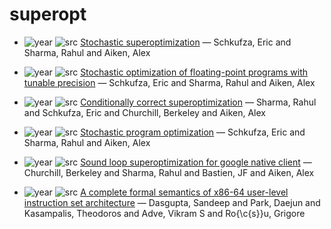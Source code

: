 # superopt

- ![year](https://img.shields.io/badge/year-2013-blue) ![src](https://img.shields.io/badge/src-ASCAN-orange) [Stochastic superoptimization](https://dl.acm.org/doi/10.1145/2451116.2451150) — Schkufza, Eric and Sharma, Rahul and Aiken, Alex

- ![year](https://img.shields.io/badge/year-2014-blue) ![src](https://img.shields.io/badge/src-ASN-orange) [Stochastic optimization of floating-point programs with tunable precision](https://dl.acm.org/doi/abs/10.1145/2666356.2594302) — Schkufza, Eric and Sharma, Rahul and Aiken, Alex

- ![year](https://img.shields.io/badge/year-2015-blue) ![src](https://img.shields.io/badge/src-ASN-orange) [Conditionally correct superoptimization](https://dl.acm.org/doi/abs/10.1145/2858965.2814278) — Sharma, Rahul and Schkufza, Eric and Churchill, Berkeley and Aiken, Alex

- ![year](https://img.shields.io/badge/year-2016-blue) ![src](https://img.shields.io/badge/src-CA-orange) [Stochastic program optimization](https://dl.acm.org/doi/abs/10.1145/2863701) — Schkufza, Eric and Sharma, Rahul and Aiken, Alex

- ![year](https://img.shields.io/badge/year-2017-blue) ![src](https://img.shields.io/badge/src-ASN-orange) [Sound loop superoptimization for google native client](https://dl.acm.org/doi/abs/10.1145/3093336.3037754) — Churchill, Berkeley and Sharma, Rahul and Bastien, JF and Aiken, Alex

- ![year](https://img.shields.io/badge/year-2019-blue) ![src](https://img.shields.io/badge/src-PASCPLDI-orange) [A complete formal semantics of x86-64 user-level instruction set architecture](https://dl.acm.org/doi/abs/10.1145/3314221.3314601) — Dasgupta, Sandeep and Park, Daejun and Kasampalis, Theodoros and Adve, Vikram S and Ro{\c{s}}u, Grigore

